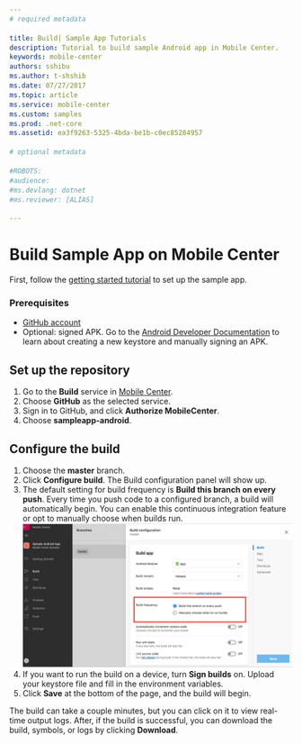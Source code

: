 ```yaml
---
# required metadata

title: Build| Sample App Tutorials
description: Tutorial to build sample Android app in Mobile Center.
keywords: mobile-center
authors: sshibu
ms.author: t-shshib
ms.date: 07/27/2017
ms.topic: article
ms.service: mobile-center
ms.custom: samples
ms.prod: .net-core
ms.assetid: ea3f9263-5325-4bda-be1b-c0ec85284957

# optional metadata

#ROBOTS:
#audience:
#ms.devlang: dotnet
#ms.reviewer: [ALIAS]

---
```


# Build Sample App on Mobile Center
First, follow the [getting started tutorial](getting-started.md) to set up the sample app.

### Prerequisites
- [GitHub account](https://github.com/join)
- Optional: signed APK. Go to the [Android Developer Documentation](https://developer.android.com/studio/index.html) to learn about creating a new keystore and manually signing an APK.

## Set up the repository
1. Go to the **Build** service in [Mobile Center](https://mobile.azure.com/apps).
2. Choose **GitHub** as the selected service.
3. Sign in to GitHub, and click **Authorize MobileCenter**.
4. Choose **sampleapp-android**.

## Configure the build
1. Choose the **master** branch.
2. Click **Configure build**. The Build configuration panel will show up.
3. The default setting for build frequency is **Build this branch on every push**. Every time you push code to a configured branch, a build will automatically begin. You can enable this continuous integration feature or opt to manually choose when builds run.
![Continuous Integration](images/ContinuousIntegration.jpg)
4. If you want to run the build on a device, turn **Sign builds** on. Upload your keystore file and fill in the environment variables.
5. Click **Save** at the bottom of the page, and the build will begin.

The build can take a couple minutes, but you can click on it to view real-time output logs. After, if the build is successful, you can download the build, symbols, or logs by clicking **Download**.
